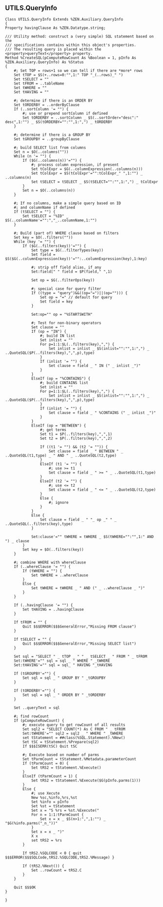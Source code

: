## UTILS.QueryInfo ##

    Class UTILS.QueryInfo Extends %ZEN.Auxiliary.QueryInfo
    {
    Property havingClause As %ZEN.Datatype.string;
    
    /// Utility method: construct a (very simple) SQL statement based on the
    /// specifications contains within this object's properties.
    /// The resulting query is placed within the <property>queryText</property> property.
    Method %CreateSQL(pComputeRowCount As %Boolean = 1, pInfo As %ZEN.Auxiliary.QueryInfo) As %Status
    {
        #; Set TOP = rows+1 so we can tell if there are *more* rows
        Set tTOP = $S(+..rows=0:"",1:" TOP "_(..rows)_" ")
        Set tSELECT = ""
        Set tFROM = ..tableName
        Set tWHERE = ""
        Set tHAVING = ""
    
        #; determine if there is an ORDER BY
        Set tORDERBY = ..orderByClause
        If (..sortColumn '= "") {
            #; use or prepend sortColumn if defined
            Set tORDERBY = ..sortColumn _ $S(..sortOrder="desc":" desc",1:"") _ $S(tORDERBY="":"",1:",") _ tORDERBY
        }
    
        #; determine if there is a GROUP BY
        Set tGROUPBY = ..groupByClause
    
        #; build SELECT list from columns
        Set n = $O(..columns(""))
        While (n '= "") {
            If ($G(..columns(n))'="") {
                #; process column expression, if present
                Set tColExpr = $G(..columnExpression(..columns(n)))
                Set tColExpr = $S(tColExpr'="":tColExpr_" ",1:"") _ ..columns(n)
                Set tSELECT = tSELECT _ $S(tSELECT="":"",1:",") _ tColExpr
            }
            Set n = $O(..columns(n))
        }
        
        #; If no columns, make a simple query based on ID
        #; and columnName if defined
        If (tSELECT = "") {
            Set tSELECT = "%ID" _ $S(..columnName'="":","_..columnName,1:"")
        }
    
        #; Build (part of) WHERE clause based on filters
        Set key = $O(..filters(""))
        While (key '= "") {
            If ($G(..filters(key))'="") {
                Set type = $G(..filterTypes(key))
                Set field = $S($G(..columnExpression(key))'="":..columnExpression(key),1:key)
    
                #; strip off field alias, if any
                Set:field[" " field = $P(field," ",1)
    
                Set op = $G(..filterOps(key))
    
                #; special case for query filter
                If ((type = "query")&&((op="=")||(op=""))) {
                    Set op = "=" // default for query
                    Set field = key
                }
    
                Set:op="" op = "%STARTSWITH"
    
                #; Test for non-binary operators
                Set clause = ""
                If (op = "IN") {
                    #; build IN list
                    Set inlist = ""
                    For p=1:1:$L(..filters(key),",") {
                        Set inlist = inlist _ $S(inlist="":"",1:",") _ ..QuoteSQL($P(..filters(key),",",p),type)
                    }
                    If (inlist '= "") {
                        Set clause = field _ " IN (" _ inlist _")"
                    }
                }
                ElseIf (op = "%CONTAINS") {
                    #; build CONTAINS list
                    Set inlist = ""
                    For p=1:1:$L(..filters(key),",") {
                        Set inlist = inlist _ $S(inlist="":"",1:",") _ ..QuoteSQL($P(..filters(key),",",p),type)
                    }
                    If (inlist '= "") {
                        Set clause = field _ " %CONTAINS (" _ inlist _")"
                    }
                }
                ElseIf (op = "BETWEEN") {
                    #; get terms
                    Set t1 = $P(..filters(key),",",1)
                    Set t2 = $P(..filters(key),",",2)
                    
                    If ((t1 '= "") && (t2 '= "")) {
                        Set clause = field _ " BETWEEN " _ ..QuoteSQL(t1,type) _ " AND " _ ..QuoteSQL(t2,type)
                    }
                    ElseIf (t1 '= "") {
                        #; use >= t1
                        Set clause = field _ " >= " _ ..QuoteSQL(t1,type)
                    }
                    ElseIf (t2 '= "") {
                        #; use <= t2
                        Set clause = field _ " <= " _ ..QuoteSQL(t2,type)
                    }
                    Else {
                        #; ignore
                    }
                }
                Else {
                    Set clause = field _ " "_ op _" " _ ..QuoteSQL(..filters(key),type)
                }
    
                Set:clause'="" tWHERE = tWHERE _ $S(tWHERE="":"",1:" AND ") _ clause
            }
            Set key = $O(..filters(key))
        }
    
        #; combine WHERE with whereClause
        If (..whereClause '= "") {
            If (tWHERE = "") {
                Set tWHERE = ..whereClause
            }
            Else {
                Set tWHERE = tWHERE _ " AND (" _ ..whereClause _ ")"
            }
        }
        
        If (..havingClause '= "") {
            Set tHAVING = ..havingClause	
        }
    
        If tFROM = "" {
            Quit $$$ERROR($$$GeneralError,"Missing FROM clause")
        }
    
        If tSELECT = "" {
            Quit $$$ERROR($$$GeneralError,"Missing SELECT list")
        }
    
        Set sql = "SELECT " _ tTOP _ " " _ tSELECT _ " FROM " _ tFROM
        Set:tWHERE'="" sql = sql _ " WHERE " _tWHERE
        Set:tHAVING'="" sql = sql_ " HAVING "_tHAVING
    
        If (tGROUPBY'="") {
            Set sql = sql _ " GROUP BY " _tGROUPBY
        }
    
        If (tORDERBY'="") {
            Set sql = sql _ " ORDER BY " _tORDERBY
        }
    
        Set ..queryText = sql
    
        #; find rowCount
        If (pComputeRowCount) {
            #; execute query to get rowCount of all results
            Set sql2 = "SELECT COUNT(*) As C FROM " _ tFROM
            Set:tWHERE'="" sql2 = sql2 _ " WHERE " _tWHERE
            set tStatement = ##class(%SQL.Statement).%New()
            Set tSC = tStatement.%Prepare(sql2)
            If $$$ISERR(tSC) Quit tSC
    
            #; Execute based on number of parms
            Set tParmCount = tStatement.%Metadata.parameterCount
            If (tParmCount = 0) {
                Set tRS2 = tStatement.%Execute()
            }
            ElseIf (tParmCount = 1) {
                Set tRS2 = tStatement.%Execute($G(pInfo.parms(1)))
            }
            Else {
                #; use Xecute
                New %sc,%info,%rs,%st
                Set %info = pInfo
                Set %st = tStatement
                Set x = "S %rs = %st.%Execute("
                For n = 1:1:tParmCount {
                    Set x = x _ $S(n>1:",",1:"") _ "$G(%info.parms("_n_"))"
                }
                Set x = x _ ")"
                X x
                set tRS2 = %rs
            }
    
            If tRS2.%SQLCODE < 0 { quit $$$ERROR($$$SQLCode,tRS2.%SQLCODE,tRS2.%Message) }
    
            If (tRS2.%Next()) {
                Set ..rowCount = tRS2.C
            }
        }
    
        Quit $$$OK
    }
    
    }
